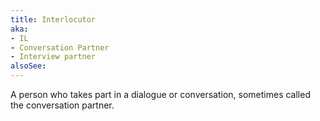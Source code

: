 ```yaml
---
title: Interlocutor
aka:
- IL
- Conversation Partner
- Interview partner
alsoSee:
---
```

A person who takes part in a dialogue or conversation, sometimes called the conversation partner.

